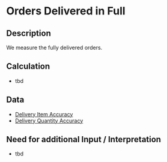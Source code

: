 # Orders Delivered in Full

## Description
We measure the fully delivered orders.

## Calculation
* tbd

## Data
* [Delivery Item Accuracy](https://github.com/fraunhofer-iem/move-kpi-system/blob/2e95342892695216658b2f55b3e06e6f6ee26cab/kpis/Internal%20Supply%20Performance/Delivery_Item_Accuracy.md)
* [Delivery Quantity Accuracy](https://github.com/fraunhofer-iem/move-kpi-system/blob/a7fe7870d03065a9226c862016c2ca662cb40753/kpis/Internal%20Supply%20Performance/Delivery_Quantity_Accuracy.md)


## Need for additional Input / Interpretation
* tbd
